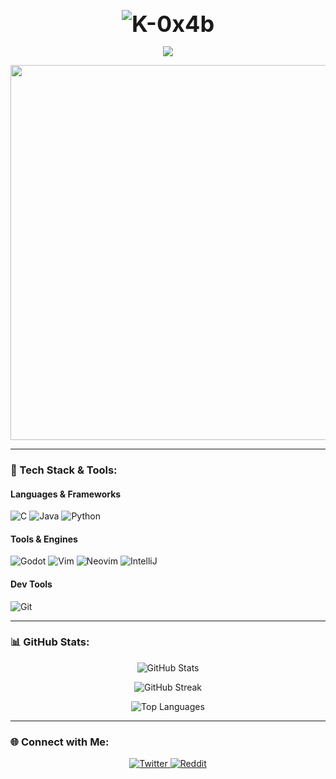 <p align="center">
  <a href="https://github.com/K-0x4b" style="text-decoration: none; color: inherit; font-size: 36px; font-weight: bold;">
    <img src="https://readme-typing-svg.demolab.com?font=Fira+Code&size=36&duration=2500&pause=500&color=E0E0E0&center=true&width=700&lines=K-0x4b" alt="K-0x4b" />
  </a>
</p>

<p align="center">
  <img src="https://readme-typing-svg.demolab.com?font=Fira+Code&size=22&duration=3000&pause=500&color=E0E0E0&center=true&width=700&lines=Turning+Ideas+into+Code;Exploring+Game+Dev+%26+Low-Level+Programming;Building+%26+Breaking+Things+for+Fun" />
</p>

<p align="center">
  <img src="https://media.giphy.com/media/qgQUggAC3Pfv687qPC/giphy.gif" width="600" />
</p>

---

### 🚀 Tech Stack & Tools:

#### **Languages & Frameworks**  
![C](https://img.shields.io/badge/C-A8B9CC?style=for-the-badge&logo=c&logoColor=white)
![Java](https://img.shields.io/badge/Java-007396?style=for-the-badge&logo=java&logoColor=white)
![Python](https://img.shields.io/badge/Python-3776AB?style=for-the-badge&logo=python&logoColor=white)

#### **Tools & Engines**  
![Godot](https://img.shields.io/badge/Godot-478CBF?style=for-the-badge&logo=godot-engine&logoColor=white)
![Vim](https://img.shields.io/badge/Vim-019733?style=for-the-badge&logo=vim&logoColor=white)
![Neovim](https://img.shields.io/badge/Neovim-57A143?style=for-the-badge&logo=neovim&logoColor=white)
![IntelliJ](https://img.shields.io/badge/IntelliJ_IDEA-000000?style=for-the-badge&logo=intellij-idea&logoColor=white)

#### **Dev Tools**  
![Git](https://img.shields.io/badge/Git-F05032?style=for-the-badge&logo=git&logoColor=white)

---

### 📊 GitHub Stats:

<p align="center">
  <img src="https://github-readme-stats.vercel.app/api?username=K-0x4b&show_icons=true&theme=tokyonight" alt="GitHub Stats" />
</p>

<p align="center">
  <img src="https://github-readme-streak-stats.herokuapp.com/?user=K-0x4b&theme=tokyonight" alt="GitHub Streak" />
</p>

<p align="center">
  <img src="https://github-readme-stats.vercel.app/api/top-langs/?username=K-0x4b&layout=compact&theme=tokyonight" alt="Top Languages" />
</p>

---

### 🌐 Connect with Me:

<p align="center">
  <a href="https://twitter.com/yourhandle">
    <img src="https://img.shields.io/badge/Twitter-%231DA1F2.svg?style=for-the-badge&logo=Twitter&logoColor=white" alt="Twitter" />
  </a>
  <a href="https://www.reddit.com/user/K-0x4b">
    <img src="https://img.shields.io/badge/Reddit-FF4500?style=for-the-badge&logo=reddit&logoColor=white" alt="Reddit" />
  </a>
</p>
